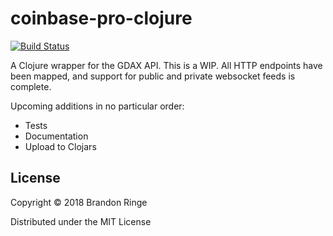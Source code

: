 # coinbase-pro-clojure

[![Build Status](https://travis-ci.org/bpringe/coinbase-pro-clojure.svg?branch=master)](https://travis-ci.com/bpringe/coinbase-pro-clojure)

A Clojure wrapper for the GDAX API. This is a WIP. All HTTP endpoints have been mapped, and support for public and private websocket feeds is complete.

Upcoming additions in no particular order:

- Tests
- Documentation
- Upload to Clojars

## License

Copyright © 2018 Brandon Ringe

Distributed under the MIT License
